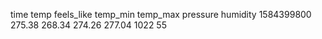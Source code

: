 time temp feels_like temp_min temp_max pressure humidity
1584399800 	 275.38 	 268.34 	 274.26 	 277.04 	 1022 	 55 

